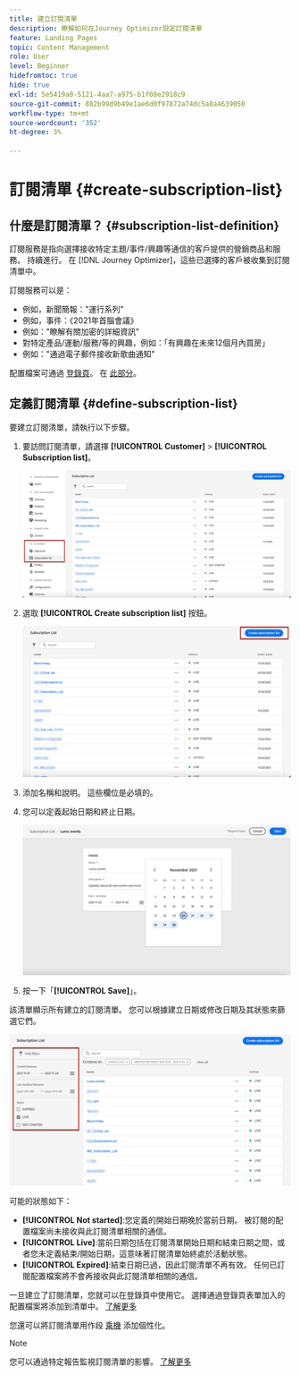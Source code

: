 ```yaml
---
title: 建立訂閱清單
description: 瞭解如何在Journey Optimizer設定訂閱清單
feature: Landing Pages
topic: Content Management
role: User
level: Beginner
hidefromtoc: true
hide: true
exl-id: 5e5419a0-5121-4aa7-a975-b1f08e2918c9
source-git-commit: 882b99d9b49e1ae6d0f97872a74dc5a8a4639050
workflow-type: tm+mt
source-wordcount: '352'
ht-degree: 3%

---
```


# 訂閱清單 {#create-subscription-list}

## 什麼是訂閱清單？ {#subscription-list-definition}

訂閱服務是指向選擇接收特定主題/事件/興趣等通信的客戶提供的營銷商品和服務。 持續進行。 在 [!DNL Journey Optimizer]，這些已選擇的客戶被收集到訂閱清單中。

訂閱服務可以是：

* 例如，新聞簡報：&quot;運行系列&quot;
* 例如，事件：《2021年首腦會議》
* 例如：&quot;瞭解有關加密的詳細資訊&quot;
* 對特定產品/運動/服務/等的興趣，例如：「有興趣在未來12個月內買房」
* 例如：&quot;通過電子郵件接收新歌曲通知&quot;

配置檔案可通過 [登錄頁](create-lp.md)。 在 [此部分](lp-use-cases.md#subscription-to-a-service)。

## 定義訂閱清單 {#define-subscription-list}

要建立訂閱清單，請執行以下步驟。

1. 要訪問訂閱清單，請選擇 **[!UICONTROL Customer]** > **[!UICONTROL Subscription list]**。

   ![](assets/lp_subscription-lists.png)

1. 選取 **[!UICONTROL Create subscription list]** 按鈕。

   ![](assets/lp_create-subscription-list.png)

1. 添加名稱和說明。 這些欄位是必填的。

1. 您可以定義起始日期和終止日期。

   ![](assets/lp_subscription-list-dates.png)

1. 按一下「**[!UICONTROL Save]**」。

該清單顯示所有建立的訂閱清單。 您可以根據建立日期或修改日期及其狀態來篩選它們。

![](assets/lp_subscription-filters.png)

可能的狀態如下：

* **[!UICONTROL Not started]**:您定義的開始日期晚於當前日期。 被訂閱的配置檔案尚未接收與此訂閱清單相關的通信。
* **[!UICONTROL Live]**:當前日期包括在訂閱清單開始日期和結束日期之間，或者您未定義結束/開始日期，這意味著訂閱清單始終處於活動狀態。
* **[!UICONTROL Expired]**:結束日期已過，因此訂閱清單不再有效。 任何已訂閱配置檔案將不會再接收與此訂閱清單相關的通信。

一旦建立了訂閱清單，您就可以在登錄頁中使用它。 選擇通過登錄頁表單加入的配置檔案將添加到清單中。 [了解更多](design-lp.md)

您還可以將訂閱清單用作段 [乘機](../building-journeys/journey-gs.md#jo-build) 添加個性化。

>[!NOTE]
>
>您可以通過特定報告監視訂閱清單的影響。 [了解更多](subscription-report.md)

<!--

**Questions**

* Can't see the newly created subscription list in UI because their name included spacing > bug - to follow up (should be fixed for Dec. release)

* Can you update the subscription list in a way other than through a LP? Not in UI but with APIs > to follow up with Fred

-->
